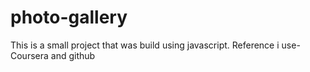 # photo-gallery
This is a small project that was build using javascript. Reference i use-Coursera and github
